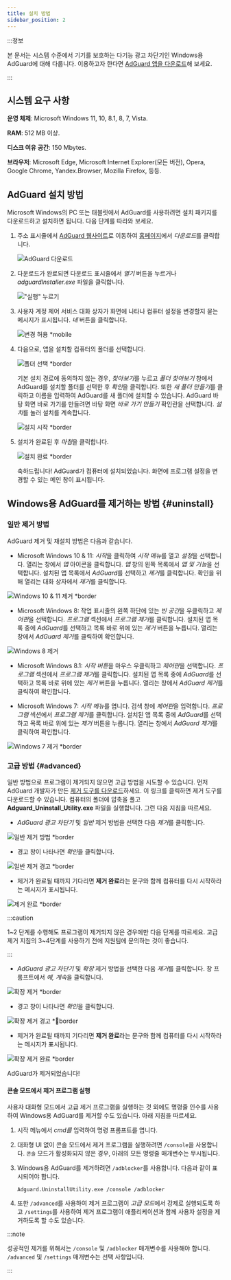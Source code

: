 ```yaml
---
title: 설치 방법
sidebar_position: 2
---
```


:::정보

본 문서는 시스템 수준에서 기기를 보호하는 다기능 광고 차단기인 Windows용 AdGuard에 대해 다룹니다. 이용하고자 한다면 [AdGuard 앱을 다운로드](https://agrd.io/download-kb-adblock)해 보세요.

:::

## 시스템 요구 사항

**운영 체제**: Microsoft Windows 11, 10, 8.1, 8, 7, Vista.

**RAM**: 512 MB 이상.

**디스크 여유 공간**: 150 Mbytes.

**브라우저**: Microsoft Edge, Microsoft Internet Explorer(모든 버전), Opera, Google Chrome, Yandex.Browser, Mozilla Firefox, 등등.

## AdGuard 설치 방법

Microsoft Windows의 PC 또는 태블릿에서 AdGuard를 사용하려면 설치 패키지를 다운로드하고 설치하면 됩니다. 다음 단계를 따라와 보세요.

1. 주소 표시줄에서 [AdGuard 웹사이트](http://adguard.com)로 이동하여 [홈페이지](https://adguard.com/download.html?auto=1)에서 *다운로드*를 클릭합니다.

   ![AdGuard 다운로드](https://cdn.adtidy.org/content/kb/ad_blocker/windows/installation/download-from-website.png)

2. 다운로드가 완료되면 다운로드 표시줄에서 *열기* 버튼을 누르거나 *adguardInstaller.exe* 파일을 클릭합니다.

   !["실행" 누르기](https://cdn.adtidy.org/content/kb/ad_blocker/windows/installation/click-download.png)

3. 사용자 계정 제어 서비스 대화 상자가 화면에 나타나 컴퓨터 설정을 변경할지 묻는 메시지가 표시됩니다. *네* 버튼을 클릭합니다.

   ![변경 허용 *mobile](https://cdn.adtidy.org/content/kb/ad_blocker/windows/installation/allow-changes.png)

4. 다음으로, 앱을 설치할 컴퓨터의 폴더를 선택합니다.

   ![폴더 선택 *border](https://cdn.adtidy.org/content/kb/ad_blocker/windows/installation/install-wizard.png)

   기본 설치 경로에 동의하지 않는 경우, *찾아보기*를 누르고 *폴더 찾아보기* 창에서 AdGuard를 설치할 폴더를 선택한 후 *확인*을 클릭합니다. 또한 *새 폴더 만들기*를 클릭하고 이름을 입력하여 AdGuard를 새 폴더에 설치할 수 있습니다. AdGuard 바탕 화면 바로 가기를 만들려면 바탕 화면 *바로 가기 만들기* 확인란을 선택합니다. *설치*를 눌러 설치를 계속합니다.

   ![설치 시작 *border](https://cdn.adtidy.org/content/kb/ad_blocker/windows/installation/start-install.png)

5. 설치가 완료된 후 *마침*을 클릭합니다.

   ![설치 완료 *border](https://cdn.adtidy.org/content/kb/ad_blocker/windows/installation/finish-install.png)

   축하드립니다! AdGuard가 컴퓨터에 설치되었습니다. 화면에 프로그램 설정을 변경할 수 있는 메인 창이 표시됩니다.

## Windows용 AdGuard를 제거하는 방법 {#uninstall}

### 일반 제거 방법

AdGuard 제거 및 재설치 방법은 다음과 같습니다.

- Microsoft Windows 10 & 11: *시작*을 클릭하여 *시작 메뉴*를 열고 *설정*을 선택합니다. 열리는 창에서 *앱* 아이콘을 클릭합니다. *앱* 창의 왼쪽 목록에서 *앱 및 기능*을 선택합니다. 설치된 앱 목록에서 *AdGuard*를 선택하고 *제거*를 클릭합니다. 확인을 위해 열리는 대화 상자에서 *제거*를 클릭합니다.

![Windows 10 & 11 제거 *border](https://cdn.adtidy.org/content/kb/ad_blocker/windows/installation/win10-uninstall.png)

- Microsoft Windows 8: 작업 표시줄의 왼쪽 하단에 있는 *빈 공간*을 우클릭하고 *제어판*을 선택합니다. *프로그램* 섹션에서 *프로그램 제거*를 클릭합니다. 설치된 앱 목록 중에 *AdGuard*를 선택하고 목록 바로 위에 있는 *제거* 버튼을 누릅니다. 열리는 창에서 *AdGuard 제거*를 클릭하여 확인합니다.

![Windows 8 제거](https://cdn.adtidy.org/content/kb/ad_blocker/windows/installation/win8-uninstall.png)

- Microsoft Windows 8.1: *시작 버튼*을 마우스 우클릭하고 *제어판*을 선택합니다. *프로그램* 섹션에서 *프로그램 제거*를 클릭합니다. 설치된 앱 목록 중에 *AdGuard*를 선택하고 목록 바로 위에 있는 *제거* 버튼을 누릅니다. 열리는 창에서 *AdGuard 제거*를 클릭하여 확인합니다.

- Microsoft Windows 7: *시작 메뉴*를 엽니다. 검색 창에 *제어판*을 입력합니다. *프로그램* 섹션에서 *프로그램 제거*를 클릭합니다. 설치된 앱 목록 중에 *AdGuard*를 선택하고 목록 바로 위에 있는 *제거* 버튼을 누릅니다. 열리는 창에서 *AdGuard 제거*를 클릭하여 확인합니다.

![Windows 7 제거 *border](https://cdn.adtidy.org/content/kb/ad_blocker/windows/installation/win7-uninstall.png)

### 고급 방법 {#advanced}

일반 방법으로 프로그램이 제거되지 않으면 고급 방법을 시도할 수 있습니다. 먼저 AdGuard 개발자가 만든 [제거 도구를 다운로드](https://cdn.adtidy.org/distr/windows/Uninstall_Utility.zip)하세요. 이 링크를 클릭하면 제거 도구를 다운로드할 수 있습니다. 컴퓨터의 폴더에 압축을 풀고 **Adguard_Uninstall_Utility.exe** 파일을 실행합니다. 그런 다음 지침을 따르세요.

- *AdGuard 광고 차단기* 및 *일반* 제거 방법을 선택한 다음 *제거*를 클릭합니다.

![일반 제거 방법 *border](https://cdn.adtidy.org/content/kb/ad_blocker/windows/installation/ab_standard.jpg)

- 경고 창이 나타나면 *확인*을 클릭합니다.

![일반 제거 경고 *border](https://cdn.adtidy.org/content/kb/ad_blocker/windows/installation/ab_extended_warning.jpg)

- 제거가 완료될 때까지 기다리면 **제거 완료**라는 문구와 함께 컴퓨터를 다시 시작하라는 메시지가 표시됩니다.

![제거 완료 *border](https://cdn.adtidy.org/content/kb/ad_blocker/windows/installation/ab_standard_complete.jpg)

:::caution

1~2 단계를 수행해도 프로그램이 제거되지 않은 경우에만 다음 단계를 따르세요. 고급 제거 지침의 3~4단계를 사용하기 전에 지원팀에 문의하는 것이 좋습니다.

:::

- *AdGuard 광고 차단기* 및 *확장* 제거 방법을 선택한 다음 *제거*를 클릭합니다. 창 프롬프트에서 *예, 계속*을 클릭합니다.

![확장 제거 *border](https://cdn.adtidy.org/content/kb/ad_blocker/windows/installation/ab_extended.jpg)

- 경고 창이 나타나면 *확인*을 클릭합니다.

![확장 제거 경고 *border](https://cdn.adtidy.org/content/kb/ad_blocker/windows/installation/ab_extended_warning.jpg)

- 제거가 완료될 때까지 기다리면 **제거 완료**라는 문구와 함께 컴퓨터를 다시 시작하라는 메시지가 표시됩니다.

![확장 제거 완료 *border](https://cdn.adtidy.org/content/kb/ad_blocker/windows/installation/ab_extended_complete.jpg)

AdGuard가 제거되었습니다!

#### 콘솔 모드에서 제거 프로그램 실행

사용자 대화형 모드에서 고급 제거 프로그램을 실행하는 것 외에도 명령줄 인수를 사용하여 Windows용 AdGuard를 제거할 수도 있습니다. 아래 지침을 따르세요.

1. 시작 메뉴에서 *cmd를* 입력하여 명령 프롬프트를 엽니다.
2. 대화형 UI 없이 콘솔 모드에서 제거 프로그램을 실행하려면 `/console`을 사용합니다. `콘솔` 모드가 활성화되지 않은 경우, 아래의 모든 명령줄 매개변수는 무시됩니다.
3. Windows용 AdGuard를 제거하려면 `/adblocker`를 사용합니다. 다음과 같이 표시되어야 합니다.

   `Adguard.UninstallUtility.exe /console /adblocker`

4. 또한 `/advanced`를 사용하여 제거 프로그램이 *고급 모드*에서 강제로 실행되도록 하고 `/settings`를 사용하여 제거 프로그램이 애플리케이션과 함께 사용자 설정을 제거하도록 할 수도 있습니다.

:::note

성공적인 제거를 위해서는 `/console` 및 `/adblocker` 매개변수를 사용해야 합니다. `/advanced` 및 `/settings` 매개변수는 선택 사항입니다.

:::
